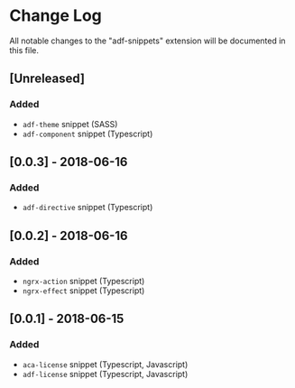 # Change Log
All notable changes to the "adf-snippets" extension will be documented in this file.

## [Unreleased]
### Added
- `adf-theme` snippet (SASS)
- `adf-component` snippet (Typescript)

## [0.0.3] - 2018-06-16
### Added
- `adf-directive` snippet (Typescript)

## [0.0.2] - 2018-06-16
### Added
- `ngrx-action` snippet (Typescript)
- `ngrx-effect` snippet (Typescript)

## [0.0.1] - 2018-06-15
### Added
- `aca-license` snippet (Typescript, Javascript)
- `adf-license` snippet (Typescript, Javascript)